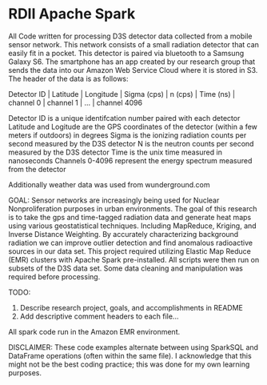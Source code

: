 # RDII Apache Spark
All Code written for processing D3S detector data collected from a mobile sensor network. This network consists of a small radiation detector that can easily fit in a pocket. This detector is paired via bluetooth to a Samsung Galaxy S6. The smartphone has an app created by our research group that sends the data into our Amazon Web Service Cloud where it is stored in S3. The header of the data is as follows:

Detector ID | Latitude | Longitude | Sigma (cps) | n (cps) | Time (ns) | channel 0 | channel 1 | ... | channel 4096

Detector ID is a unique identifcation number paired with each detector
Latitude and Logitude are the GPS coordinates of the detector (within a few meters if outdoors) in degrees
Sigma is the ionizing radiation counts per second measured by the D3S detector 
N is the neutron counts per second measured by the D3S detector
Time is the unix time measured in nanoseconds 
Channels 0-4096 represent the energy spectrum measured from the detector 
 
Additionally weather data was used from wunderground.com 

GOAL:
Sensor networks are increasingly being used for Nuclear Nonproliferation purposes in urban environments. The goal of this research is to take the gps and time-tagged radiation data and generate heat maps using various geostatistical techniques. Including MapReduce, Kriging, and Inverse Distance Weighting. By accurately characterizing background radiation we can improve outlier detection and find anomalous radioactive sources in our data set. This project required utilizing Elastic Map Reduce (EMR) clusters with Apache Spark pre-installed. All scripts were then run on subsets of the D3S data set. Some data cleaning and manipulation was required before processing.  

TODO:
1. Describe research project, goals, and accomplishments in README
2. Add descriptive comment headers to each file...

All spark code run in the Amazon EMR environment.

DISCLAIMER:
These code examples alternate between using SparkSQL and DataFrame operations (often within the same file). I acknowledge that this might not be the best coding practice; this was done for my own learning purposes. 
